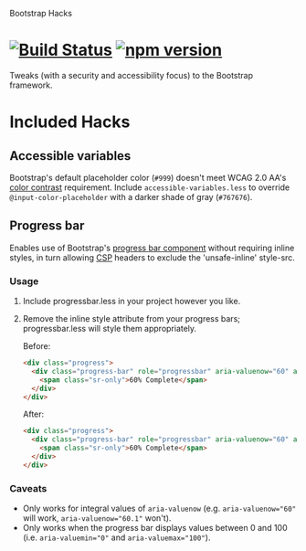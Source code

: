 Bootstrap Hacks

[![Build Status](https://travis-ci.org/danielnixon/bootstrap-hacks.svg?branch=master)](https://travis-ci.org/danielnixon/bootstrap-hacks)
[![npm version](https://img.shields.io/npm/v/bootstrap-hacks.svg)](https://www.npmjs.com/package/bootstrap-hacks)
===============

Tweaks (with a security and accessibility focus) to the Bootstrap framework.

Included Hacks
==============

Accessible variables
--------------------
Bootstrap's default placeholder color (`#999`) doesn't meet WCAG 2.0 AA's [color contrast](http://www.w3.org/TR/UNDERSTANDING-WCAG20/visual-audio-contrast-contrast.html) requirement. Include `accessible-variables.less` to override `@input-color-placeholder` with a darker shade of gray (`#767676`).

Progress bar
------------

Enables use of Bootstrap's [progress bar component](http://getbootstrap.com/components/#progress) without requiring inline styles, in turn allowing [CSP](https://developer.mozilla.org/en-US/docs/Web/Security/CSP) headers to exclude the 'unsafe-inline' style-src.

### Usage

1. Include progressbar.less in your project however you like.
2. Remove the inline style attribute from your progress bars; progressbar.less will style them appropriately.

    Before:
    
    ```html
    <div class="progress">
      <div class="progress-bar" role="progressbar" aria-valuenow="60" aria-valuemin="0" aria-valuemax="100" style="width: 60%;">
        <span class="sr-only">60% Complete</span>
      </div>
    </div>
    ```
    
    After:
    
    ```html
    <div class="progress">
      <div class="progress-bar" role="progressbar" aria-valuenow="60" aria-valuemin="0" aria-valuemax="100">
        <span class="sr-only">60% Complete</span>
      </div>
    </div>
    ```

### Caveats

* Only works for integral values of `aria-valuenow` (e.g. `aria-valuenow="60"` will work, `aria-valuenow="60.1"` won't).
* Only works when the progress bar displays values between 0 and 100 (i.e. `aria-valuemin="0"` and  `aria-valuemax="100"`).
